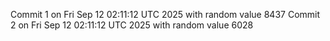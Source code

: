 Commit 1 on Fri Sep 12 02:11:12 UTC 2025 with random value 8437
Commit 2 on Fri Sep 12 02:11:12 UTC 2025 with random value 6028
